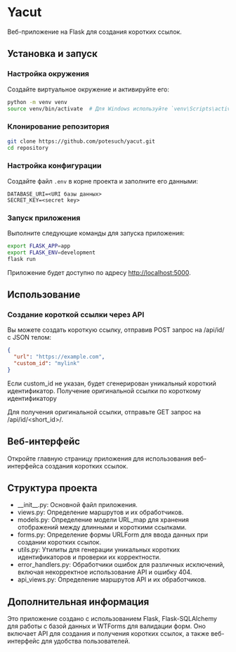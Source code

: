 # Yacut

Веб-приложение на Flask для создания коротких ссылок.

## Установка и запуск

### Настройка окружения

Создайте виртуальное окружение и активируйте его:

``` sh
python -m venv venv
source venv/bin/activate  # Для Windows используйте `venv\Scripts\activate`
```
### Клонирование репозитория

``` sh
git clone https://github.com/potesuch/yacut.git
cd repository
```

### Настройка конфигурации

Создайте файл `.env` в корне проекта и заполните его данными:

``` plaintext
DATABASE_URI=<URI базы данных>
SECRET_KEY=<secret key>
```

### Запуск приложения

Выполните следующие команды для запуска приложения:

```sh
export FLASK_APP=app
export FLASK_ENV=development
flask run
```

Приложение будет доступно по адресу [http://localhost:5000](http://localhost:5000).

## Использование
### Создание короткой ссылки через API

Вы можете создать короткую ссылку, отправив POST запрос на /api/id/ с JSON телом:

```json
{
  "url": "https://example.com",
  "custom_id": "mylink"
}
```

Если custom_id не указан, будет сгенерирован уникальный короткий идентификатор.
Получение оригинальной ссылки по короткому идентификатору

Для получения оригинальной ссылки, отправьте GET запрос на /api/id/<short_id>/.

## Веб-интерфейс

Откройте главную страницу приложения для использования веб-интерфейса создания коротких ссылок.

## Структура проекта

- \_\_init\_\_.py: Основной файл приложения.
- views.py: Определение маршрутов и их обработчиков.
- models.py: Определение модели URL_map для хранения отображений между длинными и короткими ссылками.
- forms.py: Определение формы URLForm для ввода данных при создании коротких ссылок.
- utils.py: Утилиты для генерации уникальных коротких идентификаторов и проверки их корректности.
- error_handlers.py: Обработчики ошибок для различных исключений, включая некорректное использование API и ошибку 404.
- api_views.py: Определение маршрутов API и их обработчиков.

## Дополнительная информация

Это приложение создано с использованием Flask, Flask-SQLAlchemy для работы с базой данных и WTForms для валидации форм. Оно включает API для создания и получения коротких ссылок, а также веб-интерфейс для удобства пользователей.
